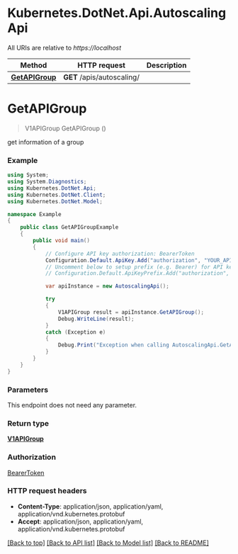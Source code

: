 # Kubernetes.DotNet.Api.AutoscalingApi

All URIs are relative to *https://localhost*

Method | HTTP request | Description
------------- | ------------- | -------------
[**GetAPIGroup**](AutoscalingApi.md#getapigroup) | **GET** /apis/autoscaling/ | 


<a name="getapigroup"></a>
# **GetAPIGroup**
> V1APIGroup GetAPIGroup ()



get information of a group

### Example
```csharp
using System;
using System.Diagnostics;
using Kubernetes.DotNet.Api;
using Kubernetes.DotNet.Client;
using Kubernetes.DotNet.Model;

namespace Example
{
    public class GetAPIGroupExample
    {
        public void main()
        {
            // Configure API key authorization: BearerToken
            Configuration.Default.ApiKey.Add("authorization", "YOUR_API_KEY");
            // Uncomment below to setup prefix (e.g. Bearer) for API key, if needed
            // Configuration.Default.ApiKeyPrefix.Add("authorization", "Bearer");

            var apiInstance = new AutoscalingApi();

            try
            {
                V1APIGroup result = apiInstance.GetAPIGroup();
                Debug.WriteLine(result);
            }
            catch (Exception e)
            {
                Debug.Print("Exception when calling AutoscalingApi.GetAPIGroup: " + e.Message );
            }
        }
    }
}
```

### Parameters
This endpoint does not need any parameter.

### Return type

[**V1APIGroup**](V1APIGroup.md)

### Authorization

[BearerToken](../README.md#BearerToken)

### HTTP request headers

 - **Content-Type**: application/json, application/yaml, application/vnd.kubernetes.protobuf
 - **Accept**: application/json, application/yaml, application/vnd.kubernetes.protobuf

[[Back to top]](#) [[Back to API list]](../README.md#documentation-for-api-endpoints) [[Back to Model list]](../README.md#documentation-for-models) [[Back to README]](../README.md)

